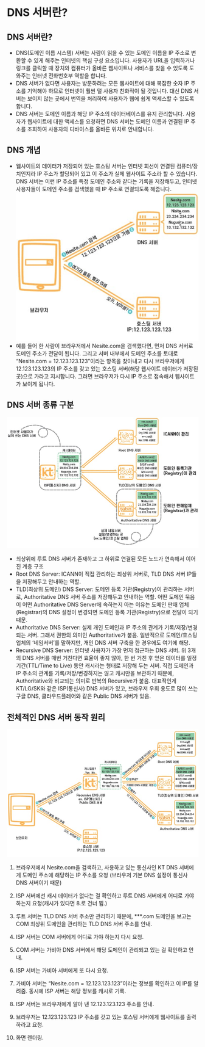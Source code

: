 # DNS 서버란?

## DNS 서버란?
- DNS(도메인 이름 시스템) 서버는 사람이 읽을 수 있는 도메인 이름을 IP 주소로 변환할 수 있게 해주는 인터넷의 핵심 구성 요소입니다. 사용자가 URL을 입력하거나 링크를 클릭할 때 장치와 컴퓨터가 올바른 웹사이트나 서비스를 찾을 수 있도록 도와주는 인터넷 전화번호부 역할을 합니다.
- DNS 서버가 없다면 사용자는 방문하려는 모든 웹사이트에 대해 복잡한 숫자 IP 주소를 기억해야 하므로 인터넷이 훨씬 덜 사용자 친화적이 될 것입니다. 대신 DNS 서버는 보이지 않는 곳에서 번역을 처리하여 사용자가 웹에 쉽게 액세스할 수 있도록 합니다.
- DNS 서버는 도메인 이름과 해당 IP 주소의 데이터베이스를 유지 관리합니다. 사용자가 웹사이트에 대한 액세스를 요청하면 DNS 서버는 도메인 이름과 연결된 IP 주소를 조회하여 사용자의 디바이스를 올바른 위치로 안내합니다.

## DNS 개념
- 웹사이트의 데이터가 저장되어 있는 호스팅 서버는 인터넷 회선이 연결된 컴퓨터/장치인지라 IP 주소가 할당되어 있고 이 주소가 실제 웹사이트 주소라 할 수 있습니다. DNS 서버는 이런 IP 주소를 특정 도메인 주소와 같다는 기록을 저장해두고, 인터넷 사용자들이 도메인 주소를 검색했을 때 IP 주소로 연결되도록 해줍니다.<br>
![image](../../img/DNS%20img1.jpg)
- 예를 들어 한 사람이 브라우저에서 Nesite.com을 검색했다면, 먼저 DNS 서버로 도메인 주소가 전달이 됩니다. 그리고 서버 내부에서 도메인 주소를 토대로 “Nesite.com = 12.123.123.123”이라는 항목을 찾아내고 다시 브라우저에게 12.123.123.123의 IP 주소를 갖고 있는 호스팅 서버(해당 웹사이트 데이터가 저장된 곳)으로 가라고 지시합니다. 그러면 브라우저가 다시 IP 주소로 접속해서 웹사이트가 보이게 됩니다.

## DNS 서버 종류 구분
![image](../../img/DNS%20img2.jpg)
- 최상위에 루트 DNS 서버가 존재하고 그 하위로 연결된 모든 노드가 연속해서 이어진 계층 구조
- Root DNS Server: ICANN이 직접 관리하는 최상위 서버로, TLD DNS 서버 IP들을 저장해두고 안내하는 역할.
- TLD(최상위 도메인) DNS Server: 도메인 등록 기관(Registry)이 관리하는 서버로, Authoritative DNS 서버 주소를 저장해두고 안내하는 역할. 어떤 도메인 묶음이 어떤 Authoritative DNS Server에 속하는지 아는 이유는 도메인 판매 업체(Registrar)의 DNS 설정이 변경되면 도메인 등록 기관(Registry)으로 전달이 되기 때문.
- Authoritative DNS Server: 실제 개인 도메인과 IP 주소의 관계가 기록/저장/변경되는 서버. 그래서 권한의 의미인 Authoritative가 붙음. 일반적으로 도메인/호스팅 업체의 ‘네임서버’를 말하지만, 개인 DNS 서버 구축을 한 경우에도 여기에 해당.
- Recursive DNS Server: 인터넷 사용자가 가장 먼저 접근하는 DNS 서버. 위 3개의 DNS 서버를 매번 거친다면 효율이 좋지 않아, 한 번 거친 후 얻은 데이터를 일정 기간(TTL/Time to Live) 동안 캐시라는 형태로 저장해 두는 서버. 직접 도메인과 IP 주소의 관계를 기록/저장/변경하지는 않고 캐시만을 보관하기 때문에, Authoritative와 비교되는 의미로 반복의 Recursive가 붙음. 대표적인게 KT/LG/SK와 같은 ISP(통신사) DNS 서버가 있고, 브라우저 우회 용도로 많이 쓰는 구글 DNS, 클라우드플레어와 같은 Public DNS 서버가 있음.

## 전체적인 DNS 서버 동작 원리
![image](../../img/DNS%20img3.jpg)
1. 브라우저에서 Nesite.com을 검색하고, 사용하고 있는 통신사인 KT DNS 서버에게 도메인 주소에 해당하는 IP 주소를 요청
(브라우저 기본 DNS 설정이 통신사 DNS 서버이기 때문)

2. ISP 서버에선 캐시 데이터가 없다는 걸 확인하고 루트 DNS 서버에게 어디로 가야 하는지 요청(캐시가 있다면 8.로 건너 뜀.)

3. 루트 서버는 TLD DNS 서버 주소만 관리하기 때문에, ***.com 도메인을 보고는 COM 최상위 도메인을 관리하는 TLD DNS 서버 주소를 안내.

4. ISP 서버는 COM 서버에게 어디로 가야 하는지 다시 요청.

5. COM 서버는 가비아 DNS 서버에서 해당 도메인이 관리되고 있는 걸 확인하고 안내.

6. ISP 서버는 가비아 서버에게 또 다시 요청.

7. 가비아 서버는 “Nesite.com = 12.123.123.123”이라는 정보를 확인하고 이 IP를 알려줌. 동시에 ISP 서버는 해당 정보를 캐시로 기록.

8. ISP 서버는 브라우저에게 알아 낸 12.123.123.123 주소를 안내.

9. 브라우저는 12.123.123.123 IP 주소를 갖고 있는 호스팅 서버에게 웹사이트를 출력하라고 요청.

10. 화면 렌더링.

